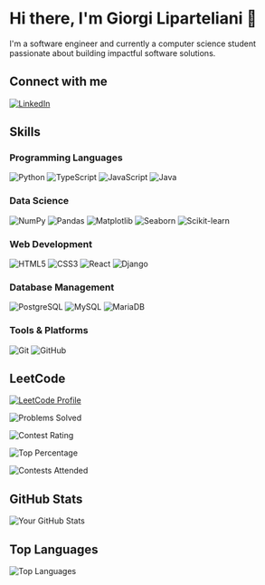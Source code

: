 # Hi there, I'm Giorgi Liparteliani 👋

I'm a software engineer and currently a computer science student passionate about building impactful software solutions.

## Connect with me

[![LinkedIn](https://img.shields.io/badge/-LinkedIn-0A66C2?style=flat-square&logo=linkedin&logoColor=white)](https://www.linkedin.com/in/giorgi-liparteliani-885039248/)

## Skills

### Programming Languages
![Python](https://img.shields.io/badge/-Python-3776AB?style=flat-square&logo=Python&logoColor=white)
![TypeScript](https://img.shields.io/badge/-TypeScript-007ACC?style=flat-square&logo=typescript&logoColor=white)
![JavaScript](https://img.shields.io/badge/-JavaScript-F7DF1E?style=flat-square&logo=javascript&logoColor=black)
![Java](https://img.shields.io/badge/-Java-007396?style=flat-square&logo=java&logoColor=white)

### Data Science
![NumPy](https://img.shields.io/badge/-NumPy-013243?style=flat-square&logo=numpy&logoColor=white)
![Pandas](https://img.shields.io/badge/-Pandas-150458?style=flat-square&logo=pandas&logoColor=white)
![Matplotlib](https://img.shields.io/badge/-Matplotlib-3776AB?style=flat-square&logo=python&logoColor=white)
![Seaborn](https://img.shields.io/badge/-Seaborn-2C2D72?style=flat-square&logo=python&logoColor=white)
![Scikit-learn](https://img.shields.io/badge/-Scikit--learn-F7931E?style=flat-square&logo=scikit-learn&logoColor=white)

### Web Development
![HTML5](https://img.shields.io/badge/-HTML5-E34F26?style=flat-square&logo=html5&logoColor=white)
![CSS3](https://img.shields.io/badge/-CSS3-1572B6?style=flat-square&logo=css3&logoColor=white)
![React](https://img.shields.io/badge/-React-61DAFB?style=flat-square&logo=react&logoColor=black)
![Django](https://img.shields.io/badge/-Django-092E20?style=flat-square&logo=django&logoColor=white)

### Database Management
![PostgreSQL](https://img.shields.io/badge/-PostgreSQL-336791?style=flat-square&logo=postgresql&logoColor=white)
![MySQL](https://img.shields.io/badge/-MySQL-4479A1?style=flat-square&logo=mysql&logoColor=white)
![MariaDB](https://img.shields.io/badge/-MariaDB-003545?style=flat-square&logo=mariadb&logoColor=white)

### Tools & Platforms
![Git](https://img.shields.io/badge/-Git-F05032?style=flat-square&logo=git&logoColor=white)
![GitHub](https://img.shields.io/badge/-GitHub-181717?style=flat-square&logo=github&logoColor=white)


## LeetCode

[![LeetCode Profile](https://img.shields.io/badge/-LeetCode%20Profile-FFA116?style=for-the-badge&logo=LeetCode&logoColor=black)](https://leetcode.com/u/giorgi_ez/)

  ![Problems Solved](https://img.shields.io/badge/Solved%20Problems-500%2B-purple?style=for-the-badge&logo=leetcode&logoColor=white)

  ![Contest Rating](https://img.shields.io/badge/Contest%20Rating-1550-purple?style=for-the-badge&logo=leetcode&logoColor=white)

  ![Top Percentage](https://img.shields.io/badge/Top%20Percentage-30%25-purple?style=for-the-badge&logo=leetcode&logoColor=white)

  ![Contests Attended](https://img.shields.io/badge/Contests%20Attended-19-purple?style=for-the-badge&logo=leetcode&logoColor=white)

## GitHub Stats

![Your GitHub Stats](https://github-readme-stats.vercel.app/api?username=giorgiez&show_icons=true&theme=default)

## Top Languages

![Top Languages](https://github-readme-stats.vercel.app/api/top-langs/?username=giorgiez&layout=compact&theme=default)

